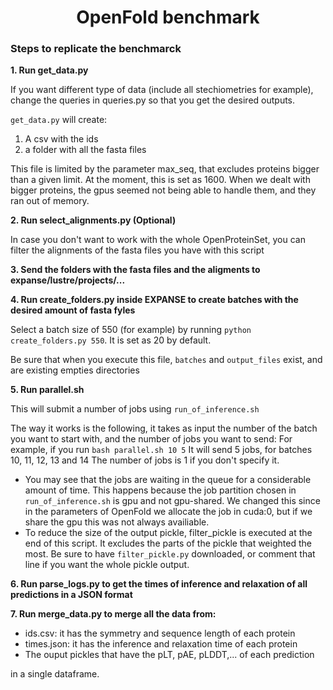 <h1 align="center">OpenFold benchmark</h1>

<h3>Steps to replicate the benchmarck</h3>

<b>1. Run get_data.py</b>

If you want different type of data (include all stechiometries for example), change the queries in queries.py so that you get the desired outputs.

<code>get_data.py</code> will create:
  1. A csv with the ids 
  2. a folder with all the fasta files
  
This file is limited by the parameter max_seq, that excludes proteins bigger than a given limit. At the moment, this is set as 1600. When we dealt with bigger proteins, the gpus seemed not being able to handle them, and they ran out of memory.

<b>2. Run select_alignments.py (Optional)</b>

In case you don't want to work with the whole OpenProteinSet, you can filter the alignments of the fasta files you have with this script

<b>3. Send the folders with the fasta files and the aligments to expanse/lustre/projects/... </b>

<b>4. Run create_folders.py inside EXPANSE to create batches with the desired amount of fasta fyles </b>

Select a batch size of 550 (for example) by running <code>python create_folders.py 550</code>. It is set as 20 by default.

Be sure that when you execute this file, <code>batches</code> and <code>output_files</code> exist, and are existing empties directories

<b>5. Run parallel.sh </b>

This will submit a number of jobs using <code>run_of_inference.sh</code>

The way it works is the following, it takes as input the number of the batch you want to start with, and the number of jobs you want to send:
For example, if you run <code>bash parallel.sh 10 5</code> It will send 5 jobs, for batches 10, 11, 12, 13 and 14
The number of jobs is 1 if you don't specify it.

<ul>
<li>You may see that the jobs are waiting in the queue for a considerable amount of time. This happens because the job partition chosen in <code>run_of_inference.sh</code> is gpu and not gpu-shared. We changed this since in the parameters of OpenFold we allocate the job in cuda:0, but if we share the gpu this was not always availiable.</li>

<li>To reduce the size of the output pickle, filter_pickle is executed at the end of this script. It excludes the parts of the pickle that weighted the most. Be sure to have <code>filter_pickle.py</code> downloaded, or comment that line if you want the whole pickle output.</li>
</ul>

<b>6. Run parse_logs.py to get the times of inference and relaxation of all predictions in a JSON format</b>

<b>7. Run merge_data.py to merge all the data from: </b>
  <ul>
  <li> ids.csv: it has the symmetry and sequence length of each protein </li>
  <li> times.json: it has the inference and relaxation time of each protein</li>
  <li> The ouput pickles that have the pLT, pAE, pLDDT,... of each prediction</li>
  </ul>

in a single dataframe.
  
